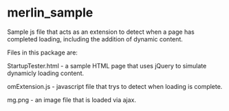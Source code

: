 # merlin_sample

Sample js file that acts as an extension to detect when a page has 
completed loading, including the addition of dynamic content.

Files in this package are:

StartupTester.html  -  a sample HTML page that uses jQuery to simulate
                       dynamicly loading content.

omExtension.js      -  javascript file that trys to detect when loading 
                       is complete.

mg.png              -  an image file that is loaded via ajax.